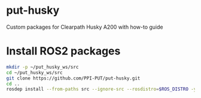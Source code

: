# put-husky
Custom packages for Clearpath Husky A200 with how-to guide

# Install ROS2 packages

```sh
mkdir -p ~/put_husky_ws/src
cd ~/put_husky_ws/src
git clone https://github.com/PPI-PUT/put-husky.git
cd ..
rosdep install --from-paths src --ignore-src --rosdistro=$ROS_DISTRO -y
```
